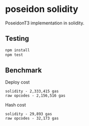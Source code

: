 # poseidon solidity

PoseidonT3 implementation in solidity.

## Testing

```sh
npm install
npm test
```

## Benchmark

Deploy cost

```
solidity - 2,333,415 gas
raw opcodes - 2,156,516 gas
```

Hash cost

```
solidity - 29,893 gas
raw opcodes - 32,173 gas
```
